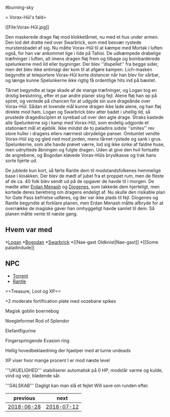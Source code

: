 #burning-sky

= Vorax-Hûl's fald=

[[File:Vorax-Hûl.jpg]]

Den maskerede drage fløj mod klokketårnet, nu med et hus under armen. Den lod det dratte ned over Swarbrick, som med besvær rystede murstensbadet af sig. Nu måtte Vorax-Hûl til at kæmpe med Mortak i luften også, for han var ankommet lige i tide på Tahisi. De udkæmpede drabelige træfninger i luften, alt imens dragen fløj frem og tilbage og bombarderede spelunkerne med ild eller bygninger. Der blev ''dispellet'' fra begge sider, men det blev ikke antimagi der kom til at afgøre kampen. Lich-masken begyndte at teleportere Vorax-Hûl korte distancer når han blev for sårbar, og længe kunne Spelunkerne ikke rigtig få ordentlige hits ind på bæstet. 

Tårnet begyndte at tage skade af de mange træfninger, og Logan tog en dristig beslutning, efter et par andre planer slog fejl. Alene fløj han op på spiret, og ventede på chancen for at udgyde sin sure drageånde over Vorax-Hûl. Sådan et lovende mål kunne dragen ikke lade alene, og han fløj direkte mod ham. Logan og Swarbrick blev atter badet i uhellig ild, så prustede dragedisciplen et syrebad ud over den agte drage. Straks kastede alle Spelunkerne sig i kamp med Vorax-Hûl, som endelig udgjorde et stationært mål et øjeblik. Ikke mindst de to paladins sidste ''smites'' rev store huller i dragens ellers nærmest ubrydelige panser. Omtumlet vendte Vorax-Hûl sig og gled ned mod jorden, mens tårnet rystede og sank i grus. Spelunkerne, som alle havde prøvet værre, lod sig ikke sinke af faldne huse, men udnyttede åbningen og fulgte dragen. Uden at give den hvil fortsatte de angrebene, og Bogodan kløvede Vorax-Hûls brystkasse og trak hans sorte hjerte ud.

De jublede kun kort, så førte Rantle dem til modstandsfolkenes hemmelige base i kloakken. Der blev de mødt af jubel fra et proppet rum, men de fleste af de ca. 40 folk blev sendt ud på de opgaver de havde til i morgen. De mødte atter [Erdan Menash](./Erdan%20Menash.md) og [Diogenes](./Diogenes.md), som takkede dem hjerteligt, men kortede deres beretning om dragens endeligt af. Nu skulle den risikable plan for Gate Pass befrielse udføres, og der var ikke plads til fejl. Diogenes og Rantle begyndte at forklare planen, men Erdan Menash måtte afbryde for at overrække de magiske gaver han omhyggeligt havde samlet til dem. Så planen måtte vente til næste gang. 

## Hvem var med
*[Logan](./Logan.md)
*[Bogodan](./Bogodan.md)
*[Swarbrick](./Swarbrick%20Everwood.md)
*[[Nae-gast Oldknist|Nae-gast]]
*[[Some paladindude]]

## NPC
* [Torrent](./Torrent.md)
* [Rantle](./Rantle.md)


==Treasure, Loot og XP==

+2 moderate fortification plate med oozebane spikes

Magisk goblin boernebog

Noegleformet Rod of Splendor

Elefantfigurine

Fingerspringende Evasion ring

Hellig hovedbeklaedning der hjaelper med at turne undeads



XP viser hvor mange procent I er mod næste level

'''UKUELIGHED''' stabiliserer automatisk på 0 HP, modstår varme og kulde, vind og vejr, blødende sår.

'''GALSKAB''' Dagligt kan man slå et fejlet Will save om runden efter.

| previous | next |
| --- | --- |
| [2018-06-28](./2018-06-28.md) | [2018-07-12](./2018-07-12.md) |
